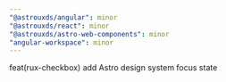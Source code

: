 ```yaml
---
"@astrouxds/angular": minor
"@astrouxds/react": minor
"@astrouxds/astro-web-components": minor
"angular-workspace": minor
---
```


feat(rux-checkbox) add Astro design system focus state

